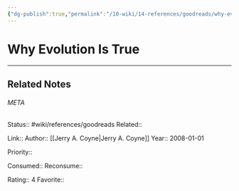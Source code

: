 ```yaml
---
{"dg-publish":true,"permalink":"/10-wiki/14-references/goodreads/why-evolution-is-true/"}
---
```


# Why Evolution Is True
---

## Related Notes




###### META
Status:: #wiki/references/goodreads
Related:: 

Link:: 
Author:: [[Jerry A. Coyne\|Jerry A. Coyne]]
Year:: 2008-01-01

Priority:: 

Consumed:: 
Reconsume:: 

Rating:: 4
Favorite:: 
